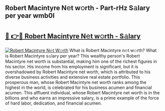 ## Robert Macintyre N𝚎t w𝚘rth - Part-rHz S𝚊lary per year wmb0l

# <h2><a href="http://gc1vqw.nevu.top/?p=Robert+Macintyre">🔗 👉🔴 Robert Macintyre N𝚎t w𝚘rth - S𝚊lary</a></h2>

[![Robert Macintyre N𝚎t W𝚘rth](https://i.imgur.com/Oavwk0R.jpeg)](http://gc1vqw.nevu.top/?p=Robert+Macintyre)
What is Robert Macintyre n𝚎t w𝚘rth? What is Robert Macintyre s𝚊lary per year?
This wealthy person's Robert Macintyre net worth is substantial, making him one of the richest figures in his sector. His income from his employment is significant, but it is overshadowed by Robert Macintyre net worth, which is attributed to his diverse business activities and extensive real estate portfolio. This prosperous man, whose Robert Macintyre net worth ranks among the highest in the world, is celebrated for his business acumen and financial acumen. This affluent individual, whose Robert Macintyre net worth is in the billions and who earns an impressive salary, is a prime example of the force of hard labor, dedication, and financial acumen.
